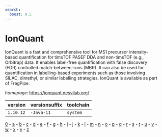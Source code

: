 ```yaml
---
search:
  boost: 0.5
---
```

# IonQuant

IonQuant is a fast and comprehensive tool for MS1 precursor intensity-based  quantification for timsTOF PASEF DDA and non-timsTOF (e.g., Orbitrap) data. It enables label-free  quantification with false discovery (FDR) controlled match-between-runs (MBR). It can also be used  for quantification in labelling-based experiments such as those involving SILAC, dimethyl, or similar  labelling strategies. IonQuant is available as part of FragPipe.

*homepage*: <https://ionquant.nesvilab.org/>

version | versionsuffix | toolchain
--------|---------------|----------
``1.10.12`` | ``-Java-11`` | ``system``

[0](../0/index.md) - [a](../a/index.md) - [b](../b/index.md) - [c](../c/index.md) - [d](../d/index.md) - [e](../e/index.md) - [f](../f/index.md) - [g](../g/index.md) - [h](../h/index.md) - [i](../i/index.md) - [j](../j/index.md) - [k](../k/index.md) - [l](../l/index.md) - [m](../m/index.md) - [n](../n/index.md) - [o](../o/index.md) - [p](../p/index.md) - [q](../q/index.md) - [r](../r/index.md) - [s](../s/index.md) - [t](../t/index.md) - [u](../u/index.md) - [v](../v/index.md) - [w](../w/index.md) - [x](../x/index.md) - [y](../y/index.md) - [z](../z/index.md)

